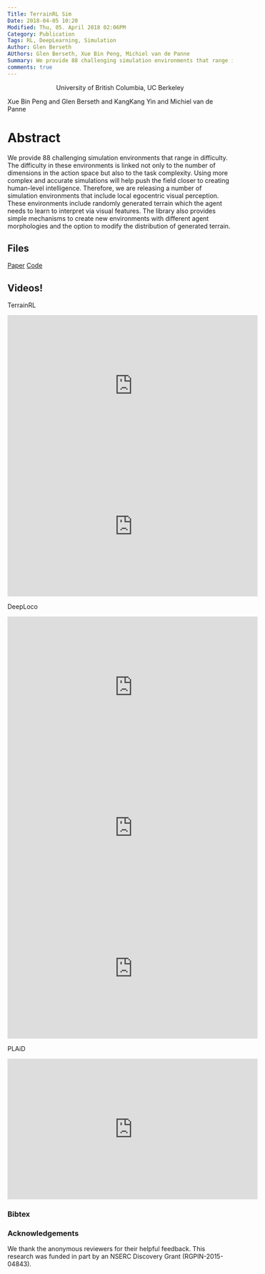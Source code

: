 ```yaml
---
Title: TerrainRL Sim
Date: 2018-04-05 10:20
Modified: Thu, 05. April 2018 02:06PM 
Category: Publication
Tags: RL, DeepLearning, Simulation
Author: Glen Berseth
AUthors: Glen Berseth, Xue Bin Peng, Michiel van de Panne
Summary: We provide 88 challenging simulation environments that range in difficulty. The difficulty in these environments is linked not only to the number of dimensions in the action space but also to the task complexity. Using more complex and accurate simulations will help push the field closer to creating human-level intelligence. Therefore, we are releasing a number of simulation environments that include local egocentric visual perception. These environments include randomly generated terrain which the agent needs to learn to interpret via visual features. The library also provides simple mechanisms to create new environments with different agent morphologies and the option to modify the distribution of generated terrain.
comments: true
---
```


<div align="center">
	<p>	
            University of British Columbia, UC Berkeley
    </p>
</div>

Xue Bin Peng and Glen Berseth and KangKang Yin and Michiel van de Panne

# Abstract

We provide 88 challenging simulation environments that range in difficulty.
The difficulty in these environments is linked not only to the number of dimensions in the action space but also to the task complexity. Using more complex and accurate simulations will help push the field closer to creating human-level intelligence.
Therefore, we are releasing a number of simulation environments that include local egocentric visual perception.
These environments include randomly generated terrain which the agent needs to learn to interpret via visual features.
The library also provides simple mechanisms to create new environments with different agent morphologies and the option to modify the distribution of generated terrain.


## Files

[Paper](http://www.fracturedplane.com/projects/TerrainRLSim/paper.pdf)
[Code](https://github.com/UBCMOCCA/TerrainRLSim)

## Videos!

TerrainRL

<iframe width="560" height="315" src="https://www.youtube.com/embed/KPfzRSBzNX4" frameborder="0" allowfullscreen></iframe>
<br>
<iframe width="560" height="315" src="https://www.youtube.com/embed/A0BmHoujP9k" frameborder="0" allowfullscreen></iframe>
								
DeepLoco

<iframe width="560" height="315" src="https://www.youtube.com/embed/G4lT9CLyCNw" frameborder="0" allowfullscreen></iframe>
<iframe width="560" height="315" src="https://www.youtube.com/embed/hd1yvLWm6oA" frameborder="0" allowfullscreen></iframe>
<iframe width="560" height="315" src="https://www.youtube.com/embed/x-HrYko_MRU" frameborder="0" allowfullscreen></iframe>

PLAiD

<iframe width="560" height="315" src="https://www.youtube.com/embed/_DjHbHCXGk0" frameborder="0" ></iframe>

### Bibtex

### Acknowledgements

We thank the anonymous reviewers for their helpful feedback. This research was funded in part by an NSERC Discovery Grant (RGPIN-2015-04843).

